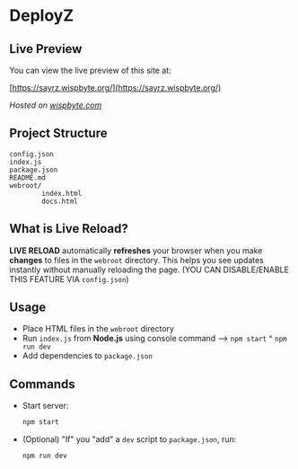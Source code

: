 # DeployZ
## Live Preview

You can view the live preview of this site at:

[https://sayrz.wispbyte.org/](https://sayrz.wispbyte.org/)

_Hosted on [wispbyte.com](https://wispbyte.com)_

## Project Structure

```
config.json
index.js
package.json
README.md
webroot/
		index.html
		docs.html
```

## What is Live Reload?

**LIVE RELOAD** automatically __refreshes__ your browser when you make __changes__ to files in the `webroot` directory. This helps you see updates instantly without manually reloading the page. (YOU CAN DISABLE/ENABLE THIS FEATURE VIA `config.json`)

## Usage

- Place HTML files in the `webroot` directory
- Run `index.js` from **Node.js** using console command --> `npm start` ^ `npm run dev`
- Add dependencies to `package.json`

## Commands

- Start server:
	```bash
	npm start
	```

- (Optional) "If" you "add" a `dev` script to `package.json`, run:
	```bash
	npm run dev
	```